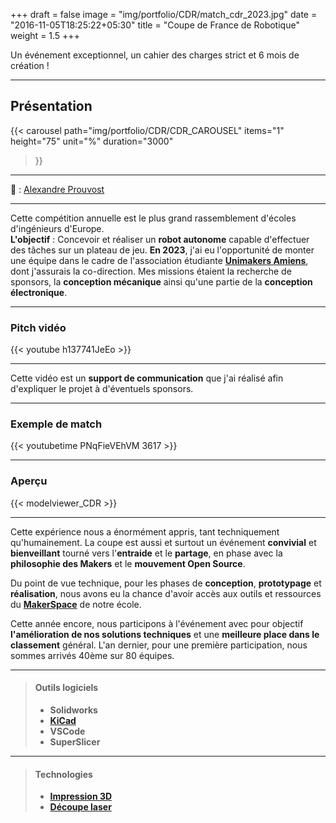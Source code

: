 +++
draft = false
image = "img/portfolio/CDR/match_cdr_2023.jpg"
date = "2016-11-05T18:25:22+05:30"
title = "Coupe de France de Robotique"
weight = 1.5
+++

Un événement exceptionnel, un cahier des charges strict et 6 mois de création !

<!--more-->

---

## Présentation

{{< carousel
  path="img/portfolio/CDR/CDR_CAROUSEL"
  items="1"
  height="75"
  unit="%"
  duration="3000"
>}}


---

📸 : [Alexandre Prouvost](https://www.linkedin.com/search/results/all/?fetchDeterministicClustersOnly=true&heroEntityKey=urn%3Ali%3Afsd_profile%3AACoAABxiIFkBtblVHnqbpmA1rnSBEohWrMPPLkc&keywords=alexandre%20prouvost&origin=RICH_QUERY_SUGGESTION&position=1&searchId=6f376a2d-c833-46a8-9358-90f01049af60&sid=kDo&spellCorrectionEnabled=false "Linkedin")

---

Cette compétition annuelle est le plus grand rassemblement d'écoles d'ingénieurs d'Europe.  
**L'objectif** : Concevoir et réaliser un **robot autonome** capable d'effectuer des tâches sur un plateau de jeu.
**En 2023**, j'ai eu l'opportunité de monter une équipe dans le cadre de l'association étudiante **[Unimakers Amiens](https://unimakers.github.io)**, dont j'assurais la co-direction. Mes missions étaient la recherche de sponsors, la **conception mécanique** ainsi qu'une partie de la **conception électronique**.

---

### Pitch vidéo

{{< youtube h137741JeEo >}}

---

Cette vidéo est un **support de communication** que j'ai réalisé afin d'expliquer le projet à d'éventuels sponsors.

---

### Exemple de match

{{< youtubetime PNqFieVEhVM 3617 >}}

---

### Aperçu

{{< modelviewer_CDR >}}

---

Cette expérience nous a énormément appris, tant techniquement qu'humainement. La coupe est aussi et surtout un événement **convivial** et **bienveillant** tourné vers l'**entraide** et le **partage**, en phase avec la **philosophie des Makers** et le **mouvement Open Source**.

Du point de vue technique, pour les phases de **conception**, **prototypage** et **réalisation**, nous avons eu la chance d'avoir accès aux outils et ressources du **[MakerSpace](https://makerspace-amiens.fr)** de notre école.

Cette année encore, nous participons à l'événement avec pour objectif **l'amélioration de nos solutions techniques** et une **meilleure place dans le classement** général. L'an dernier, pour une première participation, nous sommes arrivés 40ème sur 80 équipes.

---

>#### Outils logiciels
>
>- **Solidworks**
>- **[KiCad](https://www.kicad.org)**
>- **VSCode**
>- **SuperSlicer**

---

>#### Technologies
>
>- **[Impression 3D](https://makerspace-amiens.fr/pages/machines/)**
>- **[Découpe laser](https://makerspace-amiens.fr/pages/machines/)**
